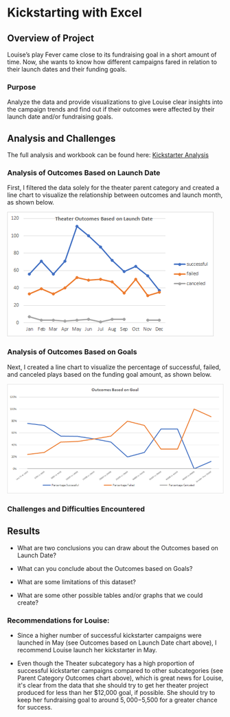 # Kickstarting with Excel

## Overview of Project
Louise’s play Fever came close to its fundraising goal in a short amount of time. Now, she wants to know how different campaigns fared in relation to their launch dates and their funding goals. 

### Purpose
Analyze the data and provide visualizations to give Louise clear insights into the campaign trends and find out if their outcomes were affected by their launch date and/or fundraising goals.

## Analysis and Challenges
The full analysis and workbook can be found here: [Kickstarter Analysis](Kickstarter_Challenge.xlsx)

### Analysis of Outcomes Based on Launch Date

First, I filtered the data solely for the theater parent category and created a line chart to visualize the relationship between outcomes and launch month, as shown below.

<img src="resources/Theater_Outcomes_vs_Launch.png">

### Analysis of Outcomes Based on Goals

Next, I created a line chart to visualize the percentage of successful, failed, and canceled plays based on the funding goal amount, as shown below.

<img src="resources/Outcomes_vs_Goals.png">

### Challenges and Difficulties Encountered

## Results

- What are two conclusions you can draw about the Outcomes based on Launch Date?

- What can you conclude about the Outcomes based on Goals?

- What are some limitations of this dataset?

- What are some other possible tables and/or graphs that we could create?

### Recommendations for Louise:

* Since a higher number of successful kickstarter campaigns were launched in May (see Outcomes based on Launch Date chart above), I recommend Louise launch her kickstarter in May.

* Even though the Theater subcategory has a high proportion of successful kickstarter campaigns compared to other subcategories (see Parent Category Outcomes chart above), which is great news for Louise, it's clear from the data that she should try to get her theater project produced for less than her $12,000 goal, if possible. She should try to keep her fundraising goal to around $5,000-$5,500 for a greater chance for success.  

